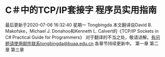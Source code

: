 # C＃中的TCP/IP套接字 程序员实用指南
最后更新于2020-07-06 16:32:40 星期一 Tongbingda
本文翻译自David B. Makofske，Michael J. Donahoo和Kenneth L. Calvert的《TCP/IP Sockets in C# Practical Guide for Programmers》
对于翻译的不当之处，敬请谅解。有问题请使用邮件联系tongbingda@buaa.edu.cn
各章节持续更新中。
第一章
第二章
第三章

